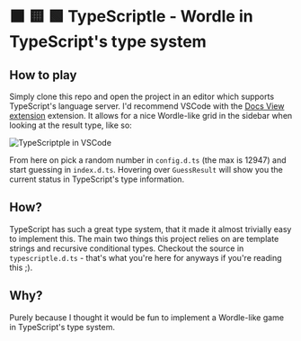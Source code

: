 # ⬛ 🟨 🟩 TypeScriptle - Wordle in TypeScript's type system

## How to play

Simply clone this repo and open the project in an editor which supports TypeScript's language server. I'd recommend VSCode with the [Docs View extension](https://marketplace.visualstudio.com/items?itemName=bierner.docs-view) extension. It allows for a nice Wordle-like grid in the sidebar when looking at the result type, like so:

![TypeScriptple in VSCode](https://user-images.githubusercontent.com/3470207/158280924-43360827-64b5-4427-b4ab-2aea0eafd5a7.png)

From here on pick a random number in `config.d.ts` (the max is 12947) and start guessing in `index.d.ts`. Hovering over `GuessResult` will show you the current status in TypeScript's type information.

## How?

TypeScript has such a great type system, that it made it almost trivially easy to implement this. The main two things this project relies on are template strings and recursive conditional types. Checkout the source in `typescriptle.d.ts` - that's what you're here for anyways if you're reading this ;).

## Why?

Purely because I thought it would be fun to implement a Wordle-like game in TypeScript's type system.
